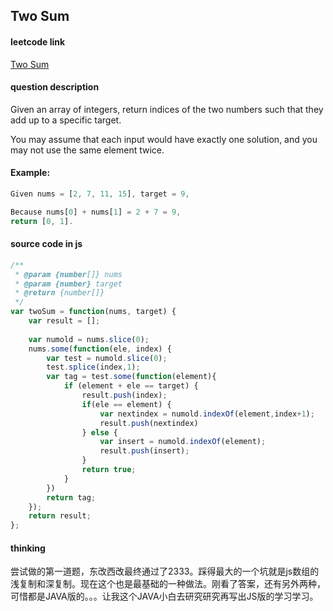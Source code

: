 ## Two Sum

#### leetcode link
[Two Sum](https://leetcode.com/problems/two-sum/#/description)
#### question description
Given an array of integers, return indices of the two numbers such that they add up to a specific target.

You may assume that each input would have exactly one solution, and you may not use the same element twice.

#### Example:
``` js
Given nums = [2, 7, 11, 15], target = 9,

Because nums[0] + nums[1] = 2 + 7 = 9,
return [0, 1].
```
#### source code in js
``` js
/**
 * @param {number[]} nums
 * @param {number} target
 * @return {number[]}
 */
var twoSum = function(nums, target) {
    var result = [];
    
    var numold = nums.slice(0);
    nums.some(function(ele, index) {
        var test = numold.slice(0);
        test.splice(index,1);
        var tag = test.some(function(element){
            if (element + ele == target) {
                result.push(index);
                if(ele == element) {
                    var nextindex = numold.indexOf(element,index+1);
                    result.push(nextindex)
                } else {
                    var insert = numold.indexOf(element);
                    result.push(insert);
                }
                return true;
            }
        })
        return tag;
    });
    return result;
};
```
#### thinking
尝试做的第一道题，东改西改最终通过了2333。踩得最大的一个坑就是js数组的浅复制和深复制。现在这个也是最基础的一种做法。刚看了答案，还有另外两种，可惜都是JAVA版的。。。让我这个JAVA小白去研究研究再写出JS版的学习学习。